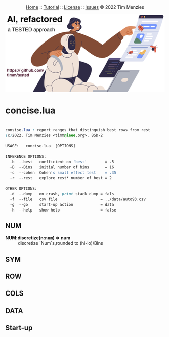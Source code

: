 &nbsp;<p><a name=top></a><center>

[Home](./README.md#top) :: [Tutorial]() :: [License](./LICENSE) :: [Issues]() &copy; 2022 Tim Menzies   

<img width=600 src="docs/img/banner.png">

</center>



# concise.lua

```css

consise.lua : report ranges that distinguish best rows from rest
(c)2022, Tim Menzies <timm@ieee.org>, BSD-2 

USAGE:   concise.lua  [OPTIONS]

INFERENCE OPTIONS:
  -b  --best   coefficient on 'best'        = .5
  -B  --Bins   initial number of bins       = 16
  -c  --cohen  Cohen's small effect test    = .35
  -r  --rest   explore rest* number of best = 2

OTHER OPTIONS:
  -d  --dump   on crash, print stack dump = fals
  -f  --file   csv file                   = ../data/auto93.csv
  -g  --go     start-up action            = data
  -h  --help   show help                  = false

```
 
## NUM	

<dl>
<dt><b> NUM:discretize(n:<tt>num</tt>) &rArr;  num </b></dt><dd>  discretize `Num`s,rounded to (hi-lo)/Bins </dd>
</dl>

## SYM	
## ROW	
## COLS	
## DATA	
## Start-up	
